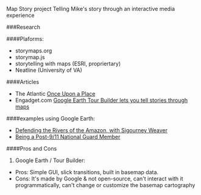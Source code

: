 Map Story project
Telling Mike's story through an interactive media experience

###Research

####Plaforms:
* storymaps.org
* storymap.js
* storytelling with maps (ESRI, propriertary)
* Neatline (University of VA)

####Articles
* The Atlantic [Once Upon a Place](http://www.theatlantic.com/technology/archive/2012/07/once-upon-a-place-telling-stories-with-maps/259787/)
* Engadget.com [Google Earth Tour Builder lets you tell stories through maps](http://www.engadget.com/2013/11/11/google-earth-tour-builder/)

####examples using Google Earth:
* [Defending the Rivers of the Amazon, with Sigourney Weaver](http://www.youtube.com/watch?feature=player_embedded&v=Melq7VA7FjY)
* [Being a Post-9/11 National Guard Member](https://tourbuilder.withgoogle.com/builder#play/ahJzfmd3ZWItdG91cmJ1aWxkZXJyDAsSBFRvdXIY-I0LDA)

####Pros and Cons
1. Google Earth / Tour Builder:
  * Pros: Simple GUI, slick transitions, built in basemap data.
  * Cons: It's made by Google & not open-source, can't interact with it programmatically,
    can't change or customize the basemap cartography